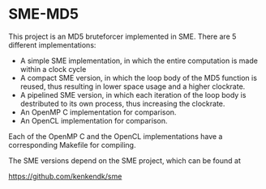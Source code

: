 # SME-MD5

This project is an MD5 bruteforcer implemented in SME. There are 5 different
implementations:

- A simple SME implementation, in which the entire computation is made within a
  clock cycle
- A compact SME version, in which the loop body of the MD5 function is reused,
  thus resulting in lower space usage and a higher clockrate.
- A pipelined SME version, in which each iteration of the loop body is
  destributed to its own process, thus increasing the clockrate.
- An OpenMP C implementation for comparison.
- An OpenCL implementation for comparison.

Each of the OpenMP C and the OpenCL implementations have a corresponding
Makefile for compiling.

The SME versions depend on the SME project, which can be found at

https://github.com/kenkendk/sme
